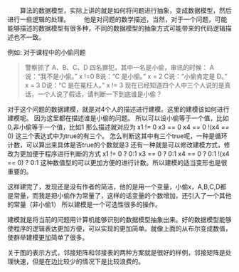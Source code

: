 
&emsp;&emsp;算法的数据模型，实际上讲的就是如何将问题进行抽象，变成数据模型，然后进行一些逻辑的处理。
&emsp;&emsp;他是对问题的数学描述，当然，对于一个问题，可能能够描述的数据模型有很多种，不同的数据模型的抽象方式可能带来的代码逻辑描述也不一致。

例如:
对于课程中的小偷问题
>警察抓了 A、B、C、D 四名罪犯，其中一名是小偷，审讯的时候：
A说：“我不是小偷。”    x !=0
B说：“C 是小偷。”     x = 2
C说：“小偷肯定是 D。”  x = 3 
D说：“C 是在冤枉人。”  x != 3
现在已经知道四个人中三个人说的是真话，一个人说了假话，请判断一下到底谁是小偷？


对于这个问题的数据建模，就是对4个人的描述进行建模。这里的建模该如何进行建模呢。
因为这里都在描述谁是小偷的问题。
所以可以设小偷等于一个值，比如0,非小偷等于一个值，比如1
那么描述就对应为
x1 != 0
x3 == 0
x4 == 0
!(x4 == 0)
这三个表达式中为true的有三个。
怎么判断这其中有三个true呢，一种是循环计数，可以算出来具体是否true的个数就是3
还有一种就是可以修改建模方式，修改为更加便于程序进行判断的方式
x1 != 0 ? 0:1
x3 == 0 ? 0:1
x4 == 0 ? 0:1
!(x4 == 0) ? 0:1
这种数值型的可以更加方便的进行计数。所以建模的适当变形也是很重要的。


这样建完了，发现还是没有作者的简洁，他的是用一个变量，小偷x，A,B,C,D都是常量，而我是把小偷作为常量了，这样的话变量的个数增加，还引入了一个其他的常量（非小偷1）
所以建模是一个可选性很多的操作。

建模就是将当前的问题用计算机能够识别的数据模型抽象出来。好的数据模型能够使程序的逻辑表达更加方便，可以实现的更加简单。就像上面的从布尔变成数值，使群举建模更加简单了很多。


关于图的表示方式，邻接矩阵和邻接表的两种方案就是很好的样例，邻接矩阵是处理快速，但是在边比较少的情况下是比较浪费的。
